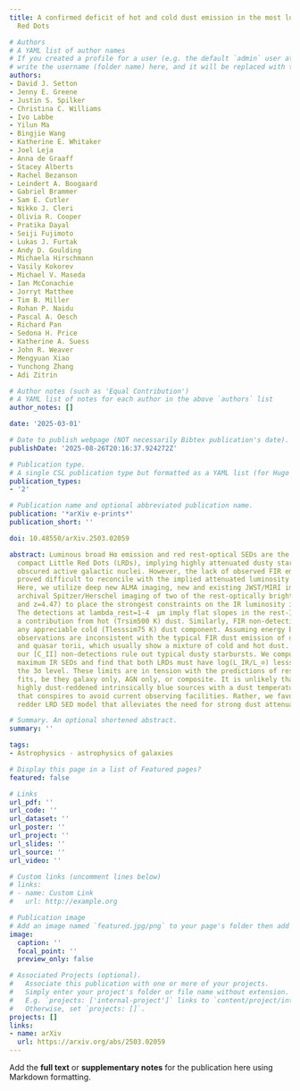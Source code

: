 ```yaml
---
title: A confirmed deficit of hot and cold dust emission in the most luminous Little
  Red Dots

# Authors
# A YAML list of author names
# If you created a profile for a user (e.g. the default `admin` user at `content/authors/admin/`), 
# write the username (folder name) here, and it will be replaced with their full name and linked to their profile.
authors:
- David J. Setton
- Jenny E. Greene
- Justin S. Spilker
- Christina C. Williams
- Ivo Labbe
- Yilun Ma
- Bingjie Wang
- Katherine E. Whitaker
- Joel Leja
- Anna de Graaff
- Stacey Alberts
- Rachel Bezanson
- Leindert A. Boogaard
- Gabriel Brammer
- Sam E. Cutler
- Nikko J. Cleri
- Olivia R. Cooper
- Pratika Dayal
- Seiji Fujimoto
- Lukas J. Furtak
- Andy D. Goulding
- Michaela Hirschmann
- Vasily Kokorev
- Michael V. Maseda
- Ian McConachie
- Jorryt Matthee
- Tim B. Miller
- Rohan P. Naidu
- Pascal A. Oesch
- Richard Pan
- Sedona H. Price
- Katherine A. Suess
- John R. Weaver
- Mengyuan Xiao
- Yunchong Zhang
- Adi Zitrin

# Author notes (such as 'Equal Contribution')
# A YAML list of notes for each author in the above `authors` list
author_notes: []

date: '2025-03-01'

# Date to publish webpage (NOT necessarily Bibtex publication's date).
publishDate: '2025-08-26T20:16:37.924272Z'

# Publication type.
# A single CSL publication type but formatted as a YAML list (for Hugo requirements).
publication_types:
- '2'

# Publication name and optional abbreviated publication name.
publication: '*arXiv e-prints*'
publication_short: ''

doi: 10.48550/arXiv.2503.02059

abstract: Luminous broad Hα emission and red rest-optical SEDs are the hallmark of
  compact Little Red Dots (LRDs), implying highly attenuated dusty starbursts and/or
  obscured active galactic nuclei. However, the lack of observed FIR emission has
  proved difficult to reconcile with the implied attenuated luminosity in these models.
  Here, we utilize deep new ALMA imaging, new and existing JWST/MIRI imaging, and
  archival Spitzer/Herschel imaging of two of the rest-optically brightest LRDs (z=3.1
  and z=4.47) to place the strongest constraints on the IR luminosity in LRDs to date.
  The detections at lambda_rest=1-4  μm imply flat slopes in the rest-IR, ruling out
  a contribution from hot (Trsim500 K) dust. Similarly, FIR non-detections rule out
  any appreciable cold (Tlesssim75 K) dust component. Assuming energy balance, these
  observations are inconsistent with the typical FIR dust emission of dusty starbursts
  and quasar torii, which usually show a mixture of cold and hot dust. Additionally,
  our [C_II] non-detections rule out typical dusty starbursts. We compute empirical
  maximum IR SEDs and find that both LRDs must have log(L_IR/L_⊙) lesssim 12.2 at
  the 3σ level. These limits are in tension with the predictions of rest-optical spectrophotometric
  fits, be they galaxy only, AGN only, or composite. It is unlikely that LRDs are
  highly dust-reddened intrinsically blue sources with a dust temperature distribution
  that conspires to avoid current observing facilities. Rather, we favor an intrinsically
  redder LRD SED model that alleviates the need for strong dust attenuation.

# Summary. An optional shortened abstract.
summary: ''

tags:
- Astrophysics - astrophysics of galaxies

# Display this page in a list of Featured pages?
featured: false

# Links
url_pdf: ''
url_code: ''
url_dataset: ''
url_poster: ''
url_project: ''
url_slides: ''
url_source: ''
url_video: ''

# Custom links (uncomment lines below)
# links:
# - name: Custom Link
#   url: http://example.org

# Publication image
# Add an image named `featured.jpg/png` to your page's folder then add a caption below.
image:
  caption: ''
  focal_point: ''
  preview_only: false

# Associated Projects (optional).
#   Associate this publication with one or more of your projects.
#   Simply enter your project's folder or file name without extension.
#   E.g. `projects: ['internal-project']` links to `content/project/internal-project/index.md`.
#   Otherwise, set `projects: []`.
projects: []
links:
- name: arXiv
  url: https://arxiv.org/abs/2503.02059
---
```


Add the **full text** or **supplementary notes** for the publication here using Markdown formatting.
